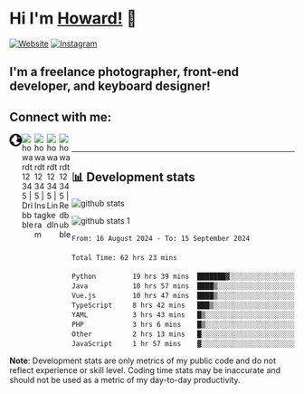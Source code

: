 # Hi I'm [Howard!][website] 👋

[![Website](https://img.shields.io/website?label=howardt12345.com&style=for-the-badge&url=https%3A%2F%2Fhowardt12345.com)](https://howardt12345.com)
[![Instagram](https://img.shields.io/badge/instagram-%23E4405F.svg?&style=for-the-badge&logo=instagram&logoColor=white)](https://instagram.com/howardt12345)

I'm a freelance photographer, front-end developer, and keyboard designer!
---

## Connect with me:

[<img align="left" alt="howardt12345.com" width="22px" src="https://raw.githubusercontent.com/iconic/open-iconic/master/svg/globe.svg" />][website]
[<img align="left" alt="howardt12345 | Dribbble" width="22px" src="https://cdn.jsdelivr.net/npm/simple-icons@v3/icons/dribbble.svg" />][dribbble]
[<img align="left" alt="howardt12345 | Instagram" width="22px" src="https://cdn.jsdelivr.net/npm/simple-icons@v3/icons/instagram.svg" />][instagram]
[<img align="left" alt="howardt12345 | LinkedIn" width="22px" src="https://cdn.jsdelivr.net/npm/simple-icons@v3/icons/linkedin.svg" />][linkedin]
[<img align="left" alt="howardt12345 | Redbubble" width="22px" src="https://cdn.jsdelivr.net/npm/simple-icons@v3/icons/redbubble.svg" />][redbubble]

<br />

---

## 📊 Development stats

![github stats](https://github-readme-stats.vercel.app/api?username=howardt12345&show_icons=true&hide_border=true&theme=dark&hide=contribs,issues)

![github stats 1](https://github-readme-stats.vercel.app/api/top-langs?username=howardt12345&langs_count=8&show_icons=true&hide_border=true&theme=dark&layout=compact)

<!--START_SECTION:waka-->

```txt
From: 16 August 2024 - To: 15 September 2024

Total Time: 62 hrs 23 mins

Python         19 hrs 39 mins  ███████▓░░░░░░░░░░░░░░░░░   30.41 %
Java           10 hrs 57 mins  ████▒░░░░░░░░░░░░░░░░░░░░   16.97 %
Vue.js         10 hrs 47 mins  ████▒░░░░░░░░░░░░░░░░░░░░   16.69 %
TypeScript     8 hrs 42 mins   ███▒░░░░░░░░░░░░░░░░░░░░░   13.48 %
YAML           3 hrs 43 mins   █▒░░░░░░░░░░░░░░░░░░░░░░░   05.78 %
PHP            3 hrs 6 mins    █▒░░░░░░░░░░░░░░░░░░░░░░░   04.81 %
Other          2 hrs 13 mins   █░░░░░░░░░░░░░░░░░░░░░░░░   03.45 %
JavaScript     1 hr 57 mins    ▓░░░░░░░░░░░░░░░░░░░░░░░░   03.02 %
```

<!--END_SECTION:waka-->

**Note**: Development stats are only metrics of my public code and do not reflect experience or skill level. Coding time stats may be inaccurate and should not be used as a metric of my day-to-day productivity.

[website]: https://howardt12345.com
[dribbble]: https://dribbble.com/howardt12345
[instagram]: https://instagram.com/howardt12345
[linkedin]: https://linkedin.com/in/howardt12345
[redbubble]: https://www.redbubble.com/people/howardt12345/
